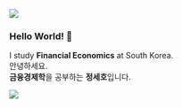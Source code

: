 <img src="https://capsule-render.vercel.app/api?type=waving&color=gradient&customColorList=27&height=100&section=header" />

### Hello World! 👋
I study **Financial Economics** at South Korea. <br>
안녕하세요. <br>
**금융경제학**을 공부하는 **정세호**입니다.

<img src="https://capsule-render.vercel.app/api?type=waving&color=gradient&customColorList=27&height=100&section=footer" />
